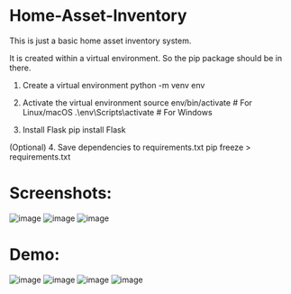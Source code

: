 # Home-Asset-Inventory
This is just a basic home asset inventory system.

It is created within a virtual environment. So the pip package should be in there.

1. Create a virtual environment
python -m venv env

2. Activate the virtual environment
source env/bin/activate  # For Linux/macOS
.\env\Scripts\activate  # For Windows

3. Install Flask
pip install Flask

(Optional) 4. Save dependencies to requirements.txt
pip freeze > requirements.txt

# Screenshots:

![image](https://github.com/JDXE88/Home-Asset-Inventory/blob/main/Screenshots/Screenshot01.jpg)
![image](https://github.com/JDXE88/Home-Asset-Inventory/blob/main/Screenshots/Screenshot02.jpg)
![image](https://github.com/JDXE88/Home-Asset-Inventory/blob/main/Screenshots/Screenshot03.jpg)

# Demo:

![image](https://github.com/JDXE88/Home-Asset-Inventory/blob/main/Screenshots/Demo1.gif)
![image](https://github.com/JDXE88/Home-Asset-Inventory/blob/main/Screenshots/Demo2.gif)
![image](https://github.com/JDXE88/Home-Asset-Inventory/blob/main/Screenshots/Demo3.gif)
![image](https://github.com/JDXE88/Home-Asset-Inventory/blob/main/Screenshots/Demo4.gif)